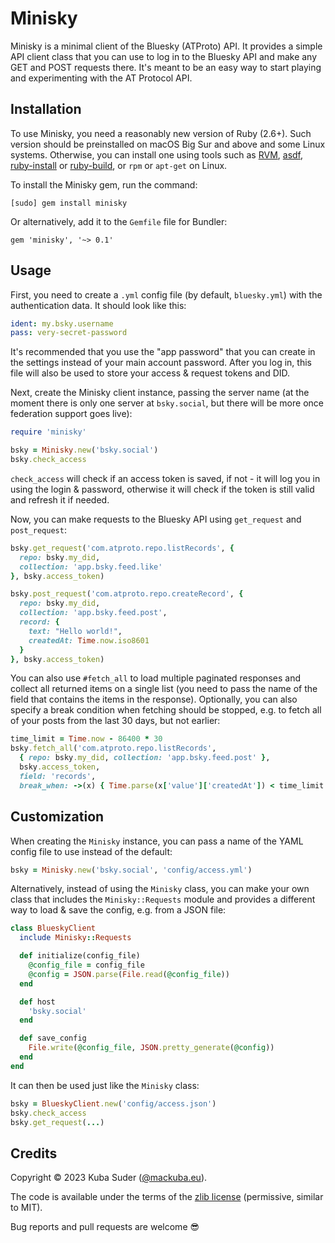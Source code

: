 # Minisky

Minisky is a minimal client of the Bluesky (ATProto) API. It provides a simple API client class that you can use to log in to the Bluesky API and make any GET and POST requests there. It's meant to be an easy way to start playing and experimenting with the AT Protocol API.


## Installation

To use Minisky, you need a reasonably new version of Ruby (2.6+). Such version should be preinstalled on macOS Big Sur and above and some Linux systems. Otherwise, you can install one using tools such as [RVM](https://rvm.io), [asdf](https://asdf-vm.com), [ruby-install](https://github.com/postmodern/ruby-install) or [ruby-build](https://github.com/rbenv/ruby-build), or `rpm` or `apt-get` on Linux.

To install the Minisky gem, run the command:

    [sudo] gem install minisky

Or alternatively, add it to the `Gemfile` file for Bundler:

    gem 'minisky', '~> 0.1'


## Usage

First, you need to create a `.yml` config file (by default, `bluesky.yml`) with the authentication data. It should look like this:

```yaml
ident: my.bsky.username
pass: very-secret-password
```

It's recommended that you use the "app password" that you can create in the settings instead of your main account password. After you log in, this file will also be used to store your access & request tokens and DID.

Next, create the Minisky client instance, passing the server name (at the moment there is only one server at `bsky.social`, but there will be more once federation support goes live):

```rb
require 'minisky'

bsky = Minisky.new('bsky.social')
bsky.check_access
```

`check_access` will check if an access token is saved, if not - it will log you in using the login & password, otherwise it will check if the token is still valid and refresh it if needed.

Now, you can make requests to the Bluesky API using `get_request` and `post_request`:

```rb
bsky.get_request('com.atproto.repo.listRecords', {
  repo: bsky.my_did,
  collection: 'app.bsky.feed.like'
}, bsky.access_token)

bsky.post_request('com.atproto.repo.createRecord', {
  repo: bsky.my_did,
  collection: 'app.bsky.feed.post',
  record: {
    text: "Hello world!",
    createdAt: Time.now.iso8601
  }
}, bsky.access_token)
```

You can also use `#fetch_all` to load multiple paginated responses and collect all returned items on a single list (you need to pass the name of the field that contains the items in the response). Optionally, you can also specify a break condition when fetching should be stopped, e.g. to fetch all of your posts from the last 30 days, but not earlier:

```rb
time_limit = Time.now - 86400 * 30
bsky.fetch_all('com.atproto.repo.listRecords',
  { repo: bsky.my_did, collection: 'app.bsky.feed.post' },
  bsky.access_token,
  field: 'records',
  break_when: ->(x) { Time.parse(x['value']['createdAt']) < time_limit })
```


## Customization

When creating the `Minisky` instance, you can pass a name of the YAML config file to use instead of the default:

```rb
bsky = Minisky.new('bsky.social', 'config/access.yml')
```

Alternatively, instead of using the `Minisky` class, you can make your own class that includes the `Minisky::Requests` module and provides a different way to load & save the config, e.g. from a JSON file:

```rb
class BlueskyClient
  include Minisky::Requests

  def initialize(config_file)
    @config_file = config_file
    @config = JSON.parse(File.read(@config_file))
  end

  def host
    'bsky.social'
  end

  def save_config
    File.write(@config_file, JSON.pretty_generate(@config))
  end
end
```

It can then be used just like the `Minisky` class:

```rb
bsky = BlueskyClient.new('config/access.json')
bsky.check_access
bsky.get_request(...)
```


## Credits

Copyright © 2023 Kuba Suder ([@mackuba.eu](https://bsky.app/profile/mackuba.eu)).

The code is available under the terms of the [zlib license](https://choosealicense.com/licenses/zlib/) (permissive, similar to MIT).

Bug reports and pull requests are welcome 😎
